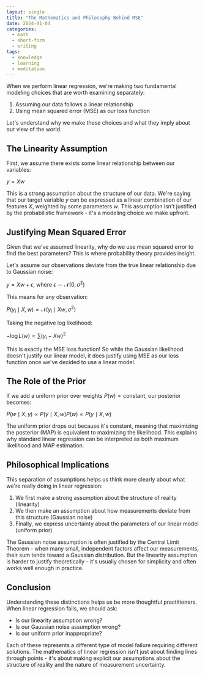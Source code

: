 ```yaml
---
layout: single
title: "The Mathematics and Philosophy Behind MSE"
date: 2024-01-04
categories:
  - math
  - short-form
  - writing
tags:
  - knowledge
  - learning
  - meditation
---
```


When we perform linear regression, we're making two fundamental modeling choices that are worth examining separately:

1. Assuming our data follows a linear relationship
2. Using mean squared error (MSE) as our loss function
<!-- excerpt-end -->

Let's understand why we make these choices and what they imply about our view of the world.

## The Linearity Assumption

First, we assume there exists some linear relationship between our variables:

$y = Xw$

This is a strong assumption about the structure of our data. We're saying that our target variable $y$ can be expressed as a linear combination of our features $X$, weighted by some parameters $w$. This assumption isn't justified by the probabilistic framework - it's a modeling choice we make upfront.

## Justifying Mean Squared Error

Given that we've assumed linearity, why do we use mean squared error to find the best parameters? This is where probability theory provides insight.

Let's assume our observations deviate from the true linear relationship due to Gaussian noise:

$y = Xw + \epsilon$, where $\epsilon \sim \mathcal{N}(0, \sigma^2)$

This means for any observation:

$P(y_i \mid X,w) = \mathcal{N}(y_i \mid Xw, \sigma^2)$

Taking the negative log likelihood:

$-\log L(w) \propto \sum(y_i - Xw)^2$

This is exactly the MSE loss function! So while the Gaussian likelihood doesn't justify our linear model, it does justify using MSE as our loss function once we've decided to use a linear model.

## The Role of the Prior

If we add a uniform prior over weights $P(w) \propto \text{constant}$, our posterior becomes:

$P(w \mid X,y) \propto P(y\mid X,w)P(w) \propto P(y\mid X,w)$

The uniform prior drops out because it's constant, meaning that maximizing the posterior (MAP) is equivalent to maximizing the likelihood. This explains why standard linear regression can be interpreted as both maximum likelihood and MAP estimation.

## Philosophical Implications

This separation of assumptions helps us think more clearly about what we're really doing in linear regression:

1. We first make a strong assumption about the structure of reality (linearity)
2. We then make an assumption about how measurements deviate from this structure (Gaussian noise)
3. Finally, we express uncertainty about the parameters of our linear model (uniform prior)

The Gaussian noise assumption is often justified by the Central Limit Theorem - when many small, independent factors affect our measurements, their sum tends toward a Gaussian distribution. But the linearity assumption is harder to justify theoretically - it's usually chosen for simplicity and often works well enough in practice.

## Conclusion

Understanding these distinctions helps us be more thoughtful practitioners. When linear regression fails, we should ask:

- Is our linearity assumption wrong?
- Is our Gaussian noise assumption wrong?
- Is our uniform prior inappropriate?

Each of these represents a different type of model failure requiring different solutions. The mathematics of linear regression isn't just about finding lines through points - it's about making explicit our assumptions about the structure of reality and the nature of measurement uncertainty.
